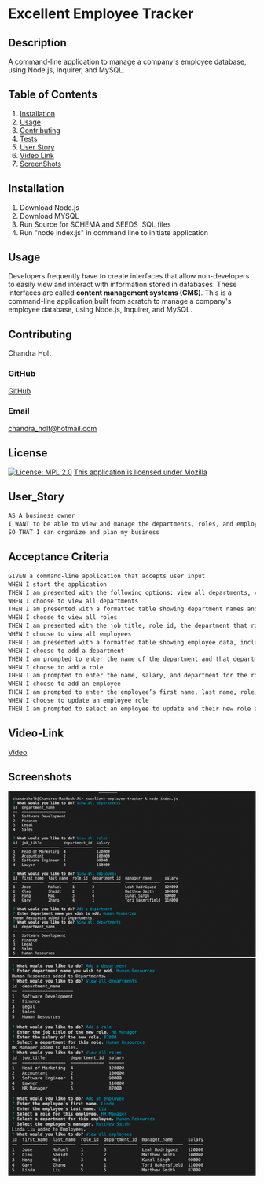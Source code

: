 # Excellent Employee Tracker

## Description
A command-line application to manage a company's employee database, using Node.js, Inquirer, and MySQL.
## Table of Contents
1. [Installation](#installation) 
2. [Usage](#usage)
3. [Contributing](#contributing)
4. [Tests](#tests)
5. [User Story](#user_Story)
6. [Video Link](#video-link)
7. [ScreenShots](#screenshots)

## Installation 
1. Download Node.js
2. Download MYSQL
3. Run Source for SCHEMA and SEEDS .SQL files
4. Run "node index.js" in command line to initiate application

## Usage 
Developers frequently have to create interfaces that allow non-developers to easily view and interact with information stored in databases. These interfaces are called **content management systems (CMS)**. This is a command-line application built from scratch to manage a company's employee database, using Node.js, Inquirer, and MySQL.
## Contributing 
Chandra Holt

### GitHub
[GitHub](https://www.github.com/chandrapanda) 
### Email
chandra_holt@hotmail.com
## License 
  [![License: MPL 2.0](https://img.shields.io/badge/License-MPL_2.0-brightgreen.svg)](https://opensource.org/licenses/MPL-2.0)
  [This application is licensed under Mozilla](https://opensource.org/licenses/MPL-2.0)

## User_Story

```md
AS A business owner
I WANT to be able to view and manage the departments, roles, and employees in my company
SO THAT I can organize and plan my business
```

## Acceptance Criteria

```md
GIVEN a command-line application that accepts user input
WHEN I start the application
THEN I am presented with the following options: view all departments, view all roles, view all employees, add a department, add a role, add an employee, and update an employee role
WHEN I choose to view all departments
THEN I am presented with a formatted table showing department names and department ids
WHEN I choose to view all roles
THEN I am presented with the job title, role id, the department that role belongs to, and the salary for that role
WHEN I choose to view all employees
THEN I am presented with a formatted table showing employee data, including employee ids, first names, last names, job titles, departments, salaries, and managers that the employees report to
WHEN I choose to add a department
THEN I am prompted to enter the name of the department and that department is added to the database
WHEN I choose to add a role
THEN I am prompted to enter the name, salary, and department for the role and that role is added to the database
WHEN I choose to add an employee
THEN I am prompted to enter the employee’s first name, last name, role, and manager, and that employee is added to the database
WHEN I choose to update an employee role
THEN I am prompted to select an employee to update and their new role and this information is updated in the database 
```

## Video-Link
[Video](https://watch.screencastify.com/v/U2YsqyBEkzl6lnIuePtg)

## Screenshots
![Screenshot1](./assets/images/screenshot1.png)
![Screenshot2](./assets/images/screenshot2.png)
